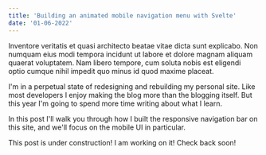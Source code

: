 ```yaml
---
title: 'Building an animated mobile navigation menu with Svelte'
date: '01-06-2022'
---
```


Inventore veritatis et quasi architecto beatae vitae dicta sunt explicabo. Non numquam eius modi tempora incidunt ut labore et dolore magnam aliquam quaerat voluptatem. Nam libero tempore, cum soluta nobis est eligendi optio cumque nihil impedit quo minus id quod maxime placeat.

I'm in a perpetual state of redesigning and rebuilding my personal site. Like most developers I enjoy making the blog more than the blogging itself. But this year I'm going to spend more time writing about what I learn.

In this post I'll walk you through how I built the responsive navigation bar on this site, and we'll focus on the mobile UI in particular.

This post is under construction! I am working on it! Check back soon!
